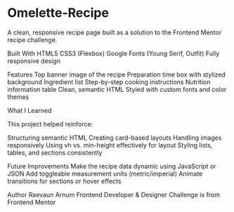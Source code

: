# Omelette-Recipe
A clean, responsive recipe page built as a solution to the Frontend Mentor recipe challenge. 

Built With
HTML5
CSS3 (Flexbox)
Google Fonts (Young Serif, Outfit)
Fully responsive design

Features
Top banner image of the recipe
Preparation time box with stylized background
Ingredient list
Step-by-step cooking instructions
Nutrition information table
Clean, semantic HTML
Styled with custom fonts and color themes

What I Learned

This project helped reinforce:

Structuring semantic HTML
Creating card-based layouts
Handling images responsively
Using vh vs. min-height effectively for layout
Styling lists, tables, and sections consistently

Future Improvements
Make the recipe data dynamic using JavaScript or JSON
Add toggleable measurement units (metric/imperial)
Animate transitions for sections or hover effects

Author
Raevaun Arnum
Frontend Developer & Designer
Challenge is from Frontend Mentor
